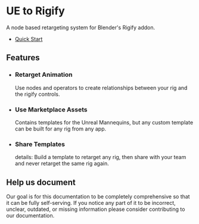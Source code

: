 # UE to Rigify
A node based retargeting system for Blender's Rigify addon.


* [Quick Start](./introduction/quickstart)
    
## Features
* ### Retarget Animation
  Use nodes and operators to create relationships between your rig and the rigify controls.
* ### Use Marketplace Assets
  Contains templates for the Unreal Mannequins, but any custom template can be built for any rig from any app.
* ### Share Templates
  details: Build a template to retarget any rig, then share with your team and never retarget the same rig again.


## Help us document
Our goal is for this documentation to be completely comprehensive so that it can be fully self-serving. If you notice any part of it to be incorrect, unclear, outdated, or missing information please consider contributing to our documentation.

